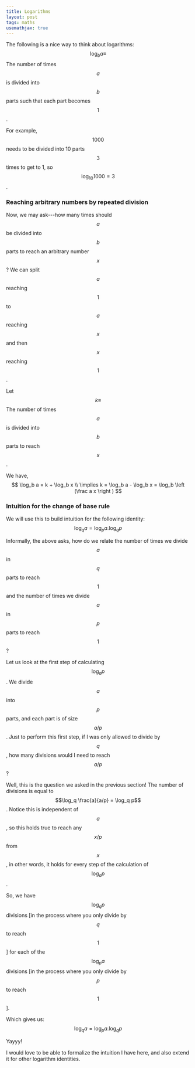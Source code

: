 ```yaml
---
title: Logarithms
layout: post
tags: maths
usemathjax: true
---
```


The following is a nice way to think about logarithms: 
$$\log_b a \equiv$$ The number of times $$a$$ is divided into $$b$$ parts such that each part becomes $$1$$. 

For example, $$1000$$ needs to be divided into 10 parts $$3$$ times to get to 1, so $$\log_{10}1000 = 3$$.

### Reaching arbitrary numbers by repeated division

Now, we may ask---how many times should $$a$$ be divided into $$b$$ parts to reach an arbitrary number $$x$$? We can split $$a$$ reaching $$1$$ to $$a$$ reaching $$x$$ and then $$x$$ reaching $$1$$.

Let $$k \equiv$$ The number of times $$a$$ is divided into $$b$$ parts to reach $$x$$. 

We have, 
$$
\log_b a = k + \log_b x \\
\implies k = \log_b a - \log_b x = \log_b \left (\frac a x \right )
$$

### Intuition for the change of base rule
We will use this to build intuition for the following identity: 
$$ \log_qa = \log_pa . \log_qp$$

Informally, the above asks, 
how do we relate the number of times we divide $$a$$ in $$q$$ parts to reach $$1$$ and the number of times we divide $$a$$ in $$p$$ parts to reach $$1$$?

Let us look at the first step of calculating $$\log_a p$$. We divide $$a$$ into $$p$$ parts, and each part is of size $$a/p$$. Just to perform this first step, if I was only allowed to divide by $$q$$, how many divisions would I need to reach $$a/p$$ ?

Well, this is the question we asked in the previous section!
The number of divisions is equal to $$\log_q \frac{a}{a/p} = \log_q p$$. Notice this is independent of $$a$$, so this holds true to reach any $$x/p$$ from $$x$$, in other words, it holds for every step of the calculation of $$\log_a p$$. 

So, we have $$\log_q p$$ divisions [in the process where you only divide by $$q$$ to reach $$1$$] for each of the $$\log_p a$$ divisions [in the process where you only divide by $$p$$ to reach $$1$$].

Which gives us:
$$\log_q a =  \log_p a. \log_q p$$

Yayyy!

I would love to be able to formalize the intuition I have here, and also extend it for other logarithm identities. 
